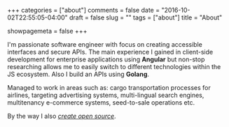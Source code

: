 +++
categories = ["about"]
comments = false
date = "2016-10-02T22:55:05-04:00"
draft = false
slug = ""
tags = ["about"]
title = "About"

showpagemeta = false
+++

I'm passionate software engineer with focus on creating accessible interfaces and secure APIs. The main experience I gained in client-side development for enterprise applications using **Angular** but non-stop researching allows me to easily switch to different technologies within the JS ecosystem. Also I build an APIs using **Golang**.

Managed to work in areas such as: cargo transportation processes for airlines, targeting advertising systems, multi-lingual search engines, multitenancy e-commerce systems, seed-to-sale operations etc.

By the way I also [*create open source*](https://github.com/musienkoyuriy).